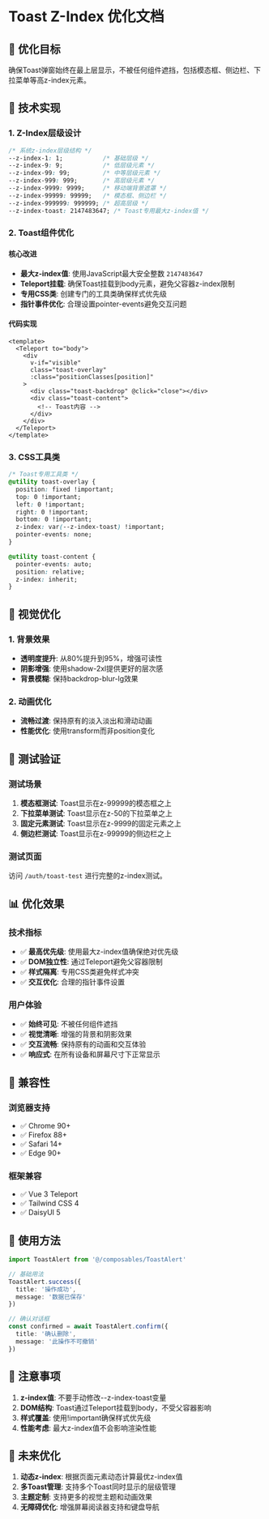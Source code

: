 # Toast Z-Index 优化文档

## 🎯 优化目标

确保Toast弹窗始终在最上层显示，不被任何组件遮挡，包括模态框、侧边栏、下拉菜单等高z-index元素。

## 🔧 技术实现

### 1. Z-Index层级设计

```css
/* 系统z-index层级结构 */
--z-index-1: 1;           /* 基础层级 */
--z-index-9: 9;           /* 低层级元素 */
--z-index-99: 99;         /* 中等层级元素 */
--z-index-999: 999;       /* 高层级元素 */
--z-index-9999: 9999;     /* 移动端背景遮罩 */
--z-index-99999: 99999;   /* 模态框、侧边栏 */
--z-index-999999: 999999; /* 超高层级 */
--z-index-toast: 2147483647; /* Toast专用最大z-index值 */
```

### 2. Toast组件优化

#### 核心改进
- **最大z-index值**: 使用JavaScript最大安全整数 `2147483647`
- **Teleport挂载**: 确保Toast挂载到body元素，避免父容器z-index限制
- **专用CSS类**: 创建专门的工具类确保样式优先级
- **指针事件优化**: 合理设置pointer-events避免交互问题

#### 代码实现
```vue
<template>
  <Teleport to="body">
    <div 
      v-if="visible" 
      class="toast-overlay" 
      :class="positionClasses[position]"
    >
      <div class="toast-backdrop" @click="close"></div>
      <div class="toast-content">
        <!-- Toast内容 -->
      </div>
    </div>
  </Teleport>
</template>
```

### 3. CSS工具类

```css
/* Toast专用工具类 */
@utility toast-overlay {
  position: fixed !important;
  top: 0 !important;
  left: 0 !important;
  right: 0 !important;
  bottom: 0 !important;
  z-index: var(--z-index-toast) !important;
  pointer-events: none;
}

@utility toast-content {
  pointer-events: auto;
  position: relative;
  z-index: inherit;
}
```

## 🎨 视觉优化

### 1. 背景效果
- **透明度提升**: 从80%提升到95%，增强可读性
- **阴影增强**: 使用shadow-2xl提供更好的层次感
- **背景模糊**: 保持backdrop-blur-lg效果

### 2. 动画优化
- **流畅过渡**: 保持原有的淡入淡出和滑动动画
- **性能优化**: 使用transform而非position变化

## 🧪 测试验证

### 测试场景
1. **模态框测试**: Toast显示在z-99999的模态框之上
2. **下拉菜单测试**: Toast显示在z-50的下拉菜单之上
3. **固定元素测试**: Toast显示在z-9999的固定元素之上
4. **侧边栏测试**: Toast显示在z-99999的侧边栏之上

### 测试页面
访问 `/auth/toast-test` 进行完整的z-index测试。

## 📊 优化效果

### 技术指标
- ✅ **最高优先级**: 使用最大z-index值确保绝对优先级
- ✅ **DOM独立性**: 通过Teleport避免父容器限制
- ✅ **样式隔离**: 专用CSS类避免样式冲突
- ✅ **交互优化**: 合理的指针事件设置

### 用户体验
- ✅ **始终可见**: 不被任何组件遮挡
- ✅ **视觉清晰**: 增强的背景和阴影效果
- ✅ **交互流畅**: 保持原有的动画和交互体验
- ✅ **响应式**: 在所有设备和屏幕尺寸下正常显示

## 🔄 兼容性

### 浏览器支持
- ✅ Chrome 90+
- ✅ Firefox 88+
- ✅ Safari 14+
- ✅ Edge 90+

### 框架兼容
- ✅ Vue 3 Teleport
- ✅ Tailwind CSS 4
- ✅ DaisyUI 5

## 🚀 使用方法

```typescript
import ToastAlert from '@/composables/ToastAlert'

// 基础用法
ToastAlert.success({
  title: '操作成功',
  message: '数据已保存'
})

// 确认对话框
const confirmed = await ToastAlert.confirm({
  title: '确认删除',
  message: '此操作不可撤销'
})
```

## 📝 注意事项

1. **z-index值**: 不要手动修改--z-index-toast变量
2. **DOM结构**: Toast通过Teleport挂载到body，不受父容器影响
3. **样式覆盖**: 使用!important确保样式优先级
4. **性能考虑**: 最大z-index值不会影响渲染性能

## 🔮 未来优化

1. **动态z-index**: 根据页面元素动态计算最优z-index值
2. **多Toast管理**: 支持多个Toast同时显示的层级管理
3. **主题定制**: 支持更多的视觉主题和动画效果
4. **无障碍优化**: 增强屏幕阅读器支持和键盘导航

